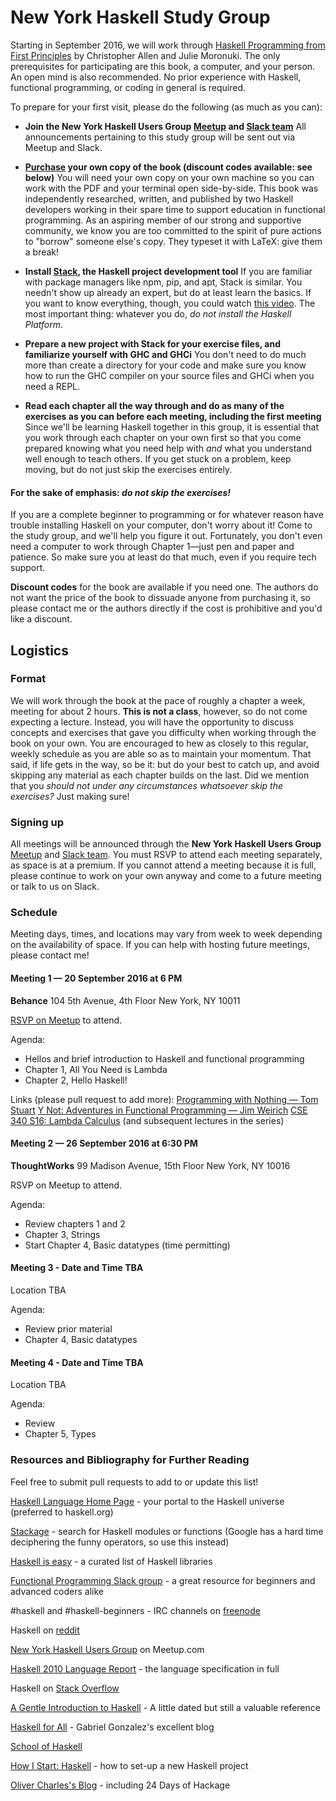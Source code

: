 # New York Haskell Study Group

Starting in September 2016, we will work through [Haskell Programming from First Principles](http://haskellbook.com/) by Christopher Allen and Julie Moronuki. The only prerequisites for participating are this book, a computer, and your person. An open mind is also recommended. No prior experience with Haskell, functional programming, or coding in general is required.

To prepare for your first visit, please do the following (as much as you can):

- **Join the New York Haskell Users Group [Meetup](https://www.meetup.com/NY-Haskell/) and [Slack team](http://ny-haskell.herokuapp.com/)**
All announcements pertaining to this study group will be sent out via Meetup and Slack.

- **[Purchase](https://gumroad.com/l/haskellbook) your own copy of the book (discount codes available: see below)**
You will need your own copy on your own machine so you can work with the PDF and your terminal open side-by-side. This book was independently researched, written, and published by two Haskell developers working in their spare time to support education in functional programming. As an aspiring member of our strong and supportive community, we know you are too committed to the spirit of pure actions to "borrow" someone else's copy. They typeset it with LaTeX: give them a break!

- **Install [Stack](https://docs.haskellstack.org/en/stable/README/), the Haskell project development tool**
If you are familiar with package managers like npm, pip, and apt, Stack is similar. You needn't show up already an expert, but do at least learn the basics. If you want to know everything, though, you could watch [this video](https://www.youtube.com/watch?v=sRonIB8ZStw). The most important thing: whatever you do, _do not install the Haskell Platform_.

- **Prepare a new project with Stack for your exercise files, and familiarize yourself with GHC and GHCi**
You don't need to do much more than create a directory for your code and make sure you know how to run the GHC compiler on your source files and GHCi when you need a REPL.

- **Read each chapter all the way through and do as many of the exercises as you can before each meeting, including the first meeting**
Since we'll be learning Haskell together in this group, it is essential that you work through each chapter on your own first so that you come prepared knowing what you need help with _and_ what you understand well enough to teach others. If you get stuck on a problem, keep moving, but do not just skip the exercises entirely.
#### For the sake of emphasis: _do not skip the exercises!_

If you are a complete beginner to programming or for whatever reason have trouble installing Haskell on your computer, don't worry about it! Come to the study group, and we'll help you figure it out. Fortunately, you don't even need a computer to work through Chapter 1—just pen and paper and patience. So make sure you at least do that much, even if you require tech support.

**Discount codes** for the book are available if you need one. The authors do not want the price of the book to dissuade anyone from purchasing it, so please contact me or the authors directly if the cost is prohibitive and you'd like a discount.

## Logistics

### Format

We will work through the book at the pace of roughly a chapter a week, meeting for about 2 hours. **This is not a class**, however, so do not come expecting a lecture. Instead, you will have the opportunity to discuss concepts and exercises that gave you difficulty when working through the book on your own. You are encouraged to hew as closely to this regular, weekly schedule as you are able so as to maintain your momentum. That said, if life gets in the way, so be it: but do your best to catch up, and avoid skipping any material as each chapter builds on the last. Did we mention that you _should not under any circumstances whatsoever skip the exercises?_ Just making sure!

### Signing up

All meetings will be announced through the **New York Haskell Users Group** [Meetup](https://www.meetup.com/NY-Haskell/) and [Slack team](http://ny-haskell.herokuapp.com/). You must RSVP to attend each meeting separately, as space is at a premium. If you cannot attend a meeting because it is full, please continue to work on your own anyway and come to a future meeting or talk to us on Slack.

### Schedule

Meeting days, times, and locations may vary from week to week depending on the availability of space. If you can help with hosting future meetings, please contact me!

#### Meeting 1 — 20 September 2016 at 6 PM

**Behance**
104 5th Avenue, 4th Floor
New York, NY 10011

[RSVP on Meetup](https://www.meetup.com/NY-Haskell/events/233953052/) to attend.

Agenda:
- Hellos and brief introduction to Haskell and functional programming
- Chapter 1, All You Need is Lambda
- Chapter 2, Hello Haskell!

Links (please pull request to add more):
[Programming with Nothing — Tom Stuart](https://www.youtube.com/watch?v=VUhlNx_-wYk)
[Y Not: Adventures in Functional Programming — Jim Weirich](https://www.youtube.com/watch?v=FITJMJjASUs)
[CSE 340 S16: Lambda Calculus](https://www.youtube.com/watch?v=KoIdCHDbpMI) (and subsequent lectures in the series)

#### Meeting 2 — 26 September 2016 at 6:30 PM

**ThoughtWorks**
99 Madison Avenue, 15th Floor
New York, NY 10016

RSVP on Meetup to attend.

Agenda:
- Review chapters 1 and 2
- Chapter 3, Strings
- Start Chapter 4, Basic datatypes (time permitting)

#### Meeting 3 - Date and Time TBA

Location TBA

Agenda:
- Review prior material
- Chapter 4, Basic datatypes

#### Meeting 4 - Date and Time TBA

Location TBA

Agenda:
- Review
- Chapter 5, Types

### Resources and Bibliography for Further Reading

Feel free to submit pull requests to add to or update this list!

[Haskell Language Home Page](https://haskell-lang.org/) - your portal to the Haskell universe (preferred to haskell.org)

[Stackage](https://www.stackage.org/) - search for Haskell modules or functions (Google has a hard time deciphering the funny operators, so use this instead)

[Haskell is easy](http://haskelliseasy.readthedocs.io/en/latest/) - a curated list of Haskell libraries

[Functional Programming Slack group](http://fpchat.com/) - a great resource for beginners and advanced coders alike

\#haskell and \#haskell-beginners - IRC channels on [freenode](https://freenode.net/)

Haskell on [reddit](https://www.reddit.com/r/haskell/)

[New York Haskell Users Group](https://www.meetup.com/NY-Haskell/) on Meetup.com

[Haskell 2010 Language Report](https://www.haskell.org/onlinereport/haskell2010/) - the language specification in full

Haskell on [Stack Overflow](http://stackoverflow.com/questions/tagged?tagnames=haskell)

[A Gentle Introduction to Haskell](https://www.haskell.org/tutorial/) - A little dated but still a valuable reference

[Haskell for All](http://www.haskellforall.com/) - Gabriel Gonzalez's excellent blog

[School of Haskell](https://www.schoolofhaskell.com/)

[How I Start: Haskell](http://howistart.org/posts/haskell/1) - how to set-up a new Haskell project

[Oliver Charles's Blog](https://ocharles.org.uk/blog/) - including 24 Days of Hackage

